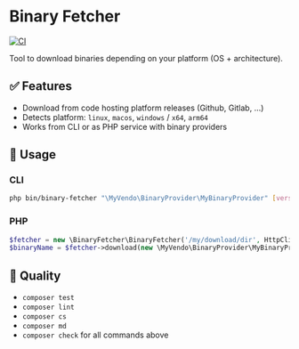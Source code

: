 # Binary Fetcher

[![CI](https://github.com/welsh-tidy-mouse/binary-fetcher/actions/workflows/pipeline.yml/badge.svg)](https://github.com/welsh-tidy-mouse/binary-fetcher/actions/workflows/pipeline.yml)

Tool to download binaries depending on your platform (OS + architecture).

## ✅ Features

- Download from code hosting platform releases (Github, Gitlab, ...)
- Detects platform: `linux`, `macos`, `windows` / `x64`, `arm64`
- Works from CLI or as PHP service with binary providers

## 🚀 Usage

### CLI

```bash
php bin/binary-fetcher "\MyVendo\BinaryProvider\MyBinaryProvider" [version] [--dir="/my/download/dir"]
```

### PHP

```php
$fetcher = new \BinaryFetcher\BinaryFetcher('/my/download/dir', HttpClient::create());
$binaryName = $fetcher->download(new \MyVendo\BinaryProvider\MyBinaryProvider, 'v1.2.13');
```

## 🧪 Quality

- `composer test`
- `composer lint`
- `composer cs`
- `composer md`
- `composer check` for all commands above

